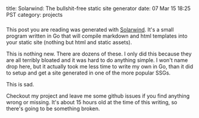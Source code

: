 ###
title: Solarwind: The bullshit-free static site generator
date: 07 Mar 15 18:25 PST
category: projects
###

This post you are reading was generated with
[Solarwind](https://github.com/kyleterry/solarwind). It's a small program
written in Go that will compile markdown and html templates into your static
site (nothing but html and static assets).

This is nothing new. There are dozens of these. I only did this because they are
all terribly bloated and it was hard to do anything simple. I won't name drop
here, but it actually took me less time to write my own in Go, than it did to
setup and get a site generated in one of the more popular SSGs.

This is sad.

Checkout my project and leave me some github issues if you find anything wrong
or missing. It's about 15 hours old at the time of this writing, so there's
going to be something broken.
